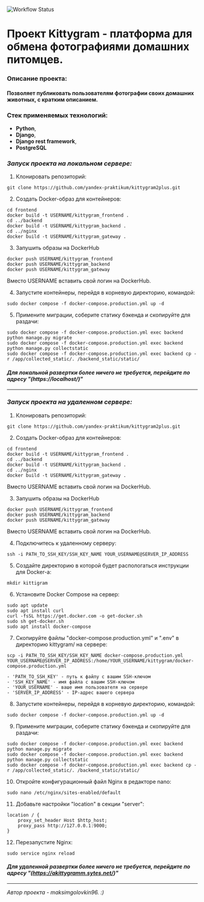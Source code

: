![Workflow Status](https://github.com/MaksimGolovkin/kittygram_final/actions/workflows/main.yml/badge.svg)

# Проект Kittygram - платформа для обмена фотографиями домашних питомцев.

### Описание проекта:
#### Позволяет публиковать пользователям фотографии своих домашних животных, с кратким описанием.


### Стек применяемых технологий:

- __Python__, 
- __Django__,
- __Django rest framework__, 
- __PostgreSQL__

### _Запуск проекта на локальном сервере:_ 

1. Клонировать репозиторий:

```
git clone https://github.com/yandex-praktikum/kittygram2plus.git
```

2. Создать Docker-образ для контейнеров:
```
cd frontend
docker build -t USERNAME/kittygram_frontend .
cd ../backend
docker build -t USERNAME/kittygram_backend .
cd ../nginx
docker build -t USERNAME/kittygram_gateway .
```
3. Запушить образы на DockerHub

```
docker push USERNAME/kittygram_frontend
docker push USERNAME/kittygram_backend
docker push USERNAME/kittygram_gateway
```
Вместо USERNAME вставить свой логин на DockerHub.

4. Запустите контейнеры, перейдя в корневую директорию, командой:
```
sudo docker compose -f docker-compose.production.yml up -d
```
5. Примените миграции, соберите статику бэкенда и скопируйте для раздачи:
```
sudo docker compose -f docker-compose.production.yml exec backend python manage.py migrate
sudo docker compose -f docker-compose.production.yml exec backend python manage.py collectstatic
sudo docker compose -f docker-compose.production.yml exec backend cp -r /app/collected_static/. /backend_static/static/
```
#### _Для локальной развертки более ничего не требуется, перейдите по адресу "(https://localhost/)"_

---

### _Запуск проекта на удаленном сервере:_
1. Клонировать репозиторий:

```
git clone https://github.com/yandex-praktikum/kittygram2plus.git
```

2. Создать Docker-образ для контейнеров:
```
cd frontend
docker build -t USERNAME/kittygram_frontend .
cd ../backend
docker build -t USERNAME/kittygram_backend .
cd ../nginx
docker build -t USERNAME/kittygram_gateway .
```
Вместо USERNAME вставить свой логин на DockerHub.


3. Запушить образы на DockerHub

```
docker push USERNAME/kittygram_frontend
docker push USERNAME/kittygram_backend
docker push USERNAME/kittygram_gateway
```
Вместо USERNAME вставить свой логин на DockerHub.

4. Подключитесь к удаленному серверу:
```
ssh -i PATH_TO_SSH_KEY/SSH_KEY_NAME YOUR_USERNAME@SERVER_IP_ADDRESS 
```

5. Создайте директорию в которой будет распологаться инструкции для Docker-a:
```
mkdir kittigram
```

6. Установите Docker Compose на сервер:
```
sudo apt update
sudo apt install curl
curl -fsSL https://get.docker.com -o get-docker.sh
sudo sh get-docker.sh
sudo apt install docker-compose
```

7. Скопируйте файлы "docker-compose.production.yml" и ".env" в директорию kittygram/ на сервере:
```
scp -i PATH_TO_SSH_KEY/SSH_KEY_NAME docker-compose.production.yml YOUR_USERNAME@SERVER_IP_ADDRESS:/home/YOUR_USERNAME/kittygram/docker-compose.production.yml
```
    - 'PATH_TO_SSH_KEY' - путь к файлу с вашим SSH-ключом
    - 'SSH_KEY_NAME' - имя файла с вашим SSH-ключом
    - 'YOUR_USERNAME' - ваше имя пользователя на сервере
    - 'SERVER_IP_ADDRESS' - IP-адрес вашего сервера

8. Запустите контейнеры, перейдя в корневую директорию, командой:
```
sudo docker compose -f docker-compose.production.yml up -d
```
9. Примените миграции, соберите статику бэкенда и скопируйте для раздачи:
```
sudo docker compose -f docker-compose.production.yml exec backend python manage.py migrate
sudo docker compose -f docker-compose.production.yml exec backend python manage.py collectstatic
sudo docker compose -f docker-compose.production.yml exec backend cp -r /app/collected_static/. /backend_static/static/
```
10. Откройте конфигурационный файл Nginx в редакторе nano:
```
sudo nano /etc/nginx/sites-enabled/default
```

11. Добавьте настройки "location" в секции "server":
```
location / {
    proxy_set_header Host $http_host;
    proxy_pass http://127.0.0.1:9000;
}
```

12. Перезапустите Nginx:
```
sudo service nginx reload
```

#### _Для удаленной развертки более ничего не требуется, перейдите по адресу "(https://akittygramm.sytes.net/)"_

---
_Автор проекта - maksimgolovkin96. :)_